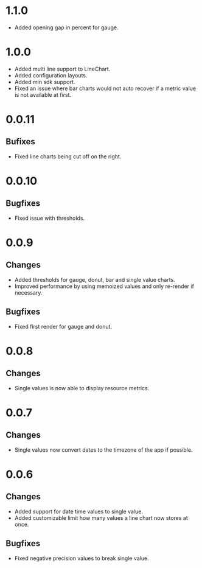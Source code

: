 # 1.1.0

- Added opening gap in percent for gauge.

# 1.0.0

- Added multi line support to LineChart.
- Added configuration layouts.
- Added min sdk support.
- Fixed an issue where bar charts would not auto recover if a metric value is not available at first.

# 0.0.11

## Bufixes

- Fixed line charts being cut off on the right.

# 0.0.10

## Bugfixes

- Fixed issue with thresholds.

# 0.0.9

## Changes

- Added thresholds for gauge, donut, bar and single value charts.
- Improved performance by using memoized values and only re-render if necessary.

## Bugfixes

- Fixed first render for gauge and donut.

# 0.0.8

## Changes

- Single values is now able to display resource metrics.

# 0.0.7

## Changes

- Single values now convert dates to the timezone of the app if possible.

# 0.0.6

## Changes

- Added support for date time values to single value.
- Added customizable limit how many values a line chart now stores at once.

## Bugfixes

- Fixed negative precision values to break single value.
